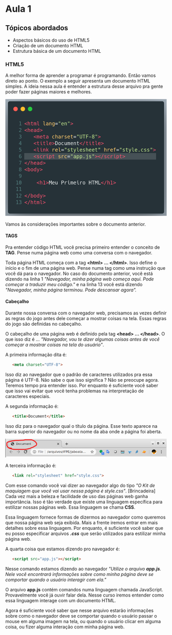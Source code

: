 # Aula 1

## Tópicos abordados

- Aspectos básicos do uso de HTML5
- Criação de um documento HTML
- Estrutura básica de um documento HTML


### HTML5

A melhor forma de aprender a programar é programando. Então vamos direto ao ponto. O exemplo a seguir apresenta um documento HTML simples. A ideia nessa aula é entender a estrutura desse arquivo pra gente poder fazer páginas maiores e melhores. 

![Code 1](img/code1.png)

Vamos às considerações importantes sobre o documento anterior. 

#### TAGS

Pra entender código HTML você precisa primeiro entender o conceito de **TAG**. Pense numa página web como uma conversa com o navegador. 

Toda página HTML começa com a tag **\<html\> ...  \</html\>**. Isso define o início e o fim de uma página web. Pense numa tag como uma instrução que você dá para o navegador. No caso do documento anterior, você está dizendo na linha 1 *"Navegador, minha página web começa aqui. Pode começar a traduzir meu código."* e na linha 13 você está dizendo *"Navegador, minha página terminou. Pode descansar agora".*  

#### Cabeçalho

Durante nossa conversa com o navegador web, precisamos as vezes definir as regras do jogo antes dele começar a mostrar coisas na tela. Essas regras do jogo são definidas no cabeçalho. 

O cabeçalho de uma página web é definido pela tag **\<head\> ...  \</head\>**. O que isso diz é  ... *"Navegador, vou te dizer algumas coisas antes de você começar a mostrar coisas na tela do usuário"*.

A primeira informação dita é: 

```html
   <meta charset="UTF-8">
```

Isso diz ao navegador que o padrão de caracteres utilizados pra essa página é UTF-8. Não sabe o que isso significa ? Não se preocupe agora. Teremos tempo pra entender isso. Por enquanto é suficiente você saber que isso vai evitar que você tenha problemas na interpretação de caracteres especiais. 

A segunda informação é:

```html
   <title>Document</title>
```

Isso diz para o navegador qual o título da página. Esse texto aparece na barra superior do navegador ou no nome da aba onde a página foi aberta. 

![Code 1](img/barra_endereco.png)

A terceira informação é:

```html
   <link rel="stylesheet" href="style.css">
```

Com esse comando você vai dizer ao navegador algo do tipo *"O Kit de maquiagem que você vai usar nessa página é  style.css"*. [Brincadeira]  
Cada vez mais a beleza e facilidade de uso das páginas web ganha importância. Isso é tão verdade que existe uma linguagem específica para estilizar nossas páginas web. Essa linguagem se chama **CSS**.  

Essa linguagem fornece formas de dizermos ao navegador como queremos que nossa página web seja exibida. Mais a frente iremos entrar em mais detalhes sobre essa linguagem. Por enquanto, é suficiente você saber que eu posso especificar arquivos __*.css*__ que serão utilizados para estilizar minha página web. 


A quarta coisa que estamos dizendo pro navegador é: 

```html
   <script src="app.js"></script>
```

Nesse comando estamos dizendo ao navegador *"Utilize o arquivo __app.js__. Nele você encontrará informações sobre como minha página deve se comportar quando o usuário interagir com ela."*  

O arquivo __app.js__ contém comandos numa linguagem chamada JavaScript. Provavelmente você já ouvir falar dela. Nesse curso iremos entender como essa linguagem interage com um documento HTML.

Agora é suficiente você saber que nesse arquivo estarão informações sobre como o navegador deve se comportar quando o usuário passar o mouse em alguma imagem na tela, ou quando o usuário clicar em alguma coisa, ou fizer alguma interação com minha página web. 


